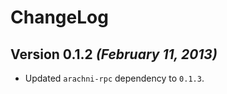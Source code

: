# ChangeLog

## Version 0.1.2 _(February 11, 2013)_
 - Updated ```arachni-rpc``` dependency to ```0.1.3```.
